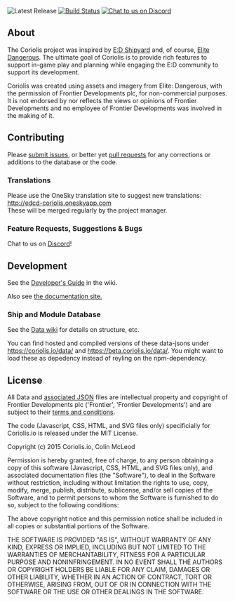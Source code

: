![Latest Release](https://img.shields.io/github/release/EDCD/coriolis.svg) [![Build Status](https://travis-ci.org/EDCD/coriolis.svg?branch=master)](https://travis-ci.org/EDCD/coriolis) [![Chat to us on Discord](https://img.shields.io/badge/Discord-EDCD%20%23coriolis-blue.svg?style=social)](https://discord.gg/0uwCh6R62aPRjk9w)

## About

The Coriolis project was inspired by [E:D Shipyard](http://www.edshipyard.com/) and, of course, [Elite Dangerous](http://www.elitedangerous.com). The ultimate goal of Coriolis is to provide rich features to support in-game play and planning while engaging the E:D community to support its development.

Coriolis was created using assets and imagery from Elite: Dangerous, with the permission of Frontier Developments plc, for non-commercial purposes. It is not endorsed by nor reflects the views or opinions of Frontier Developments and no employee of Frontier Developments was involved in the making of it.

## Contributing

Please [submit issues](https://github.com/EDCD/coriolis/issues), or better yet [pull requests](https://github.com/EDCD/coriolis/pulls) for any corrections or additions to the database or the code.

### Translations

Please use the OneSky translation site to suggest new translations: http://edcd-coriolis.oneskyapp.com  
These will be merged regularly by the project manager.

### Feature Requests, Suggestions & Bugs

Chat to us on [Discord](https://discord.gg/0uwCh6R62aPRjk9w)!

## Development

See the [Developer's Guide](https://github.com/EDCD/coriolis/wiki/Developing-for-Coriolis) in the wiki.

Also see [the documentation site.](https://coriolis.willb.info/)

### Ship and Module Database

See the [Data wiki](https://github.com/cmmcleod/coriolis-data/wiki) for details on structure, etc.

You can find hosted and compiled versions of these data-jsons under https://coriolis.io/data/ and https://beta.coriolis.io/data/.
You might want to load these as depedency instead of reyling on the npm-dependency.

## License

All Data and [associated JSON](https://github.com/EDCD/coriolis-data) files are intellectual property and copyright of Frontier Developments plc ('Frontier', 'Frontier Developments') and are subject to their
[terms and conditions](https://www.frontierstore.net/terms-and-conditions/).

The code (Javascript, CSS, HTML, and SVG files only) specificially for Coriolis.io is released under the MIT License.

Copyright (c) 2015 Coriolis.io, Colin McLeod

Permission is hereby granted, free of charge, to any person obtaining a copy
of this software (Javascript, CSS, HTML, and SVG files only), and associated documentation files (the "Software"), to deal
in the Software without restriction, including without limitation the rights
to use, copy, modify, merge, publish, distribute, sublicense, and/or sell
copies of the Software, and to permit persons to whom the Software is
furnished to do so, subject to the following conditions:

The above copyright notice and this permission notice shall be included in
all copies or substantial portions of the Software.

THE SOFTWARE IS PROVIDED "AS IS", WITHOUT WARRANTY OF ANY KIND, EXPRESS OR
IMPLIED, INCLUDING BUT NOT LIMITED TO THE WARRANTIES OF MERCHANTABILITY,
FITNESS FOR A PARTICULAR PURPOSE AND NONINFRINGEMENT. IN NO EVENT SHALL THE
AUTHORS OR COPYRIGHT HOLDERS BE LIABLE FOR ANY CLAIM, DAMAGES OR OTHER
LIABILITY, WHETHER IN AN ACTION OF CONTRACT, TORT OR OTHERWISE, ARISING FROM,
OUT OF OR IN CONNECTION WITH THE SOFTWARE OR THE USE OR OTHER DEALINGS IN
THE SOFTWARE.
